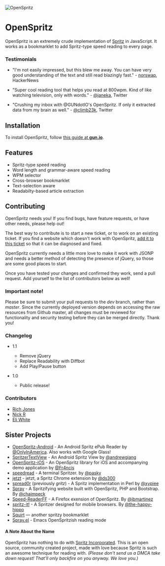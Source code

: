 ![OpenSpritz](http://i.imgur.com/LOtmyf9.gif)

# OpenSpritz

OpenSpritz is an extremely crude implementation of [Spritz](http://www.spritzinc.com/) in JavaScript. It works as a bookmarklet to add Spritz-type speed reading to every page.

### Testimonials

* "I'm not easily impressed, but this blew me away. You can have very good understanding of the text and still read
blazingly fast." - [norswap](https://news.ycombinator.com/item?id=7349966), HackerNews

* "Super cool reading tool that helps you read at 800wpm. Kind of like watching television, only with words." - [@janeka](https://twitter.com/janeka/status/441375832309637121), Twitter

* "Crushing my inbox with @GUNdotIO's OpenSpritz. If only it extracted data from my brain as well." - [@climb23k](https://twitter.com/climb23k/status/441330307636031488), Twitter

## Installation

To install OpenSpritz, follow [this guide at **gun.io**](https://gun.io/blog/openspritz-a-free-speed-reading-bookmarklet).

## Features

* Spritz-type speed reading
* Word length and grammar-aware speed reading
* WPM selector
* Cross-browser bookmarklet
* Text-selection aware
* Readabilty-based article extraction

## Contributing

OpenSpritz needs you! If you find bugs, have feature requests, or have other needs, please help out!

The best way to contribute is to start a new ticket, or to work on an existing ticket. If you find a website which doesn't work with OpenSpritz, [add it to this ticket](https://github.com/Miserlou/OpenSpritz/issues/8) so that it can be diagnosed and fixed.

OpenSpritz currently needs a little more love to make it work with JSONP and needs a better method of detecting the presence of jQuery, so those are some good places to start.

Once you have tested your changes and confirmed they work, send a pull request. Add yourself to the list of contributors below as well!

### Important note!

Please be sure to submit your pull requests to the _dev_ branch, rather than _master_. Since the currently deployed
version depends on accessing the raw resources from Github master, all changes must be reviewed for functionality and
security testing before they can be merged directly. Thank you!

### Changelog

* 1.1
  * Remove jQuery
  * Replace Readability with Diffbot
  * Add Play/Pause button

* 1.0
  * Public release!

### Contributors

* [Rich Jones](https://github.com/Miserlou)
* [Nick R](https://github.com/niroyb)
* [Eli White](https://github.com/TheSavior)

## Sister Projects

* [OpenSpritz-Android](https://github.com/OnlyInAmerica/OpenSpritz-Android) - An Android Spritz ePub Reader by [@OnlyInAmerica](https://github.com/OnlyInAmerica). Also works with Google Glass! 
* [SpritzerTextView](https://github.com/andrewgiang/SpritzerTextView) - An Android Spritz View by [@andrewgiang](https://github.com/andrewgiang)
* [OpenSpritz-iOS](https://github.com/Fr4ncis/openspritz-ios) - An OpenSpritz library for iOS and accompanying demo application by [@Fr4ncis](https://github.com/Fr4ncis)
* [speedread](https://github.com/pasky/speedread) - A terminal Spritzer. by [@pasky](https://github.com/pasky)
* [jetzt](https://github.com/ds300/jetzt) - jetzt, a Spritz Chrome extension by [@ds300](https://github.com/ds300)
* [spread0r](https://github.com/xypiie/spread0r) (previously _gritz_) - A Spritz implementation in Perl by [@xypiee](https://github.com/xypiie/)
* [Spray](https://github.com/chaimpeck/spray) - A Spritzifying website built with OpenSpritz, PHP and Bootstrap. By [@chaimpeck](https://github.com/chaimpeck/) 
* [Speed-ReaderFF](https://github.com/jbmartinez/speed-readerff) - A Firefox exension of OpenSpritz. By [@jbmartinez](https://github.com/jbmartinez/)
* [spritz-it!](https://github.com/the-happy-hippo/spritz-it) - A Spritzer designed for mobile browsers. By [@the-happy-hippo](https://github.com/the-happy-hippo/) 
* [Squirt](https://github.com/cameron/squirt) — another spritzy bookmarklet
* [Spray.el](https://github.com/ian-kelling/spray) - Emacs OpenSpritzish reading mode

#### A Note About the Name

OpenSpritz has nothing to do with [Spritz Incorporated](http://www.spritzinc.com/). This is an open source, community created project, made with love because Spritz is such an awesome technique for reading with. _(Please don't send us a DMCA take down request! That'll only backfire on you anyway. We love you.)_
